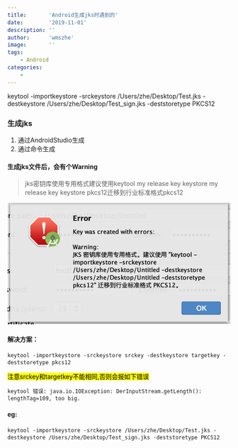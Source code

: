 ```yaml
---
title:       'Android生成jks时遇到的'
date:        '2019-11-01'
description: ''
author:      'wmszhe'
image:       ''
tags:
    - Android
categories:
    - 
---
```


keytool -importkeystore -srckeystore /Users/zhe/Desktop/Test.jks -destkeystore /Users/zhe/Desktop/Test_sign.jks -deststoretype PKCS12

<!--more-->


### 生成jks

1. 通过AndroidStudio生成
2. 通过命令生成


#### 生成jks文件后，会有个Warning

> jks密钥库使用专用格式建议使用keytool my release key keystore my release key keystore pkcs12迁移到行业标准格式pkcs12

![](https://raw.githubusercontent.com/wmszhe/pichub/master/imgs/QQ20191101-104757@2x.png)

#### 解决方案：

```shell
keytool -importkeystore -srckeystore srckey -destkeystore targetkey -deststoretype pkcs12
```

<mark>注意srckey和targetkey不能相同,否则会报如下错误</mark>

```shell
keytool 错误: java.io.IOException: DerInputStream.getLength(): lengthTag=109, too big.
```

#### eg:

```shell
keytool -importkeystore -srckeystore /Users/zhe/Desktop/Test.jks -destkeystore /Users/zhe/Desktop/Test_sign.jks -deststoretype PKCS12
```